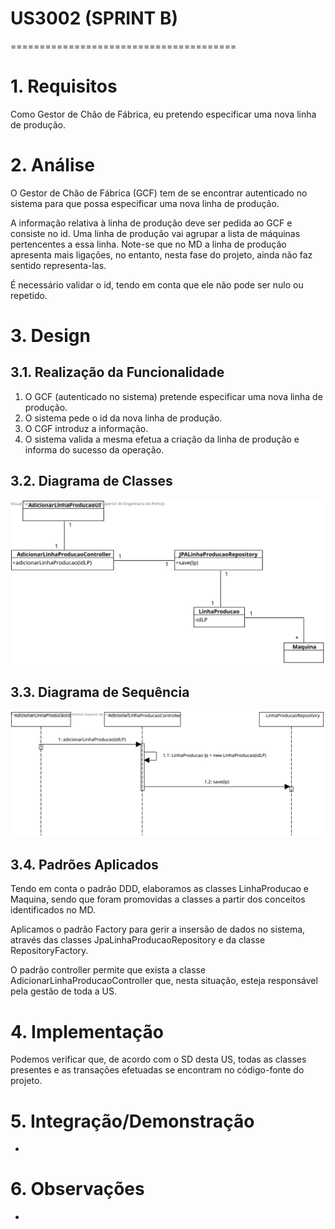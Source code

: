 # US3002 (SPRINT B)
=======================================

# 1. Requisitos

Como Gestor de Chão de Fábrica, eu pretendo especificar uma nova linha de produção.

# 2. Análise

O Gestor de Chão de Fábrica (GCF) tem de se encontrar autenticado no sistema para que possa especificar uma nova linha de produção.

A informação relativa à linha de produção deve ser pedida ao GCF e consiste no id. Uma linha de produção vai agrupar a lista de máquinas pertencentes a essa linha. Note-se que no MD a linha de produção apresenta mais ligações, no entanto, nesta fase do projeto, ainda não faz sentido representa-las.

É necessário validar o id, tendo em conta que ele não pode ser nulo ou repetido.

# 3. Design

## 3.1. Realização da Funcionalidade

1. O GCF (autenticado no sistema) pretende especificar uma nova linha de produção.
2. O sistema pede o id da nova linha de produção.
3. O CGF introduz a informação.
4. O sistema valida a mesma efetua a criação da linha de produção e informa do sucesso da operação.

## 3.2. Diagrama de Classes

![CD](us3002_cd.svg)

## 3.3. Diagrama de Sequência

![SD](us3002_sd.svg)

## 3.4. Padrões Aplicados

Tendo em conta o padrão DDD, elaboramos as classes LinhaProducao e Maquina, sendo que foram promovidas a classes a partir dos conceitos identificados no MD.

Aplicamos o padrão Factory para gerir a insersão de dados no sistema, através das classes JpaLinhaProducaoRepository e da classe RepositoryFactory.

O padrão controller permite que exista a classe AdicionarLinhaProducaoController que, nesta situação, esteja responsável pela gestão de toda a US.

# 4. Implementação

Podemos verificar que, de acordo com o SD desta US, todas as classes presentes e as transações efetuadas se encontram no código-fonte do projeto.

# 5. Integração/Demonstração

-

# 6. Observações

-
